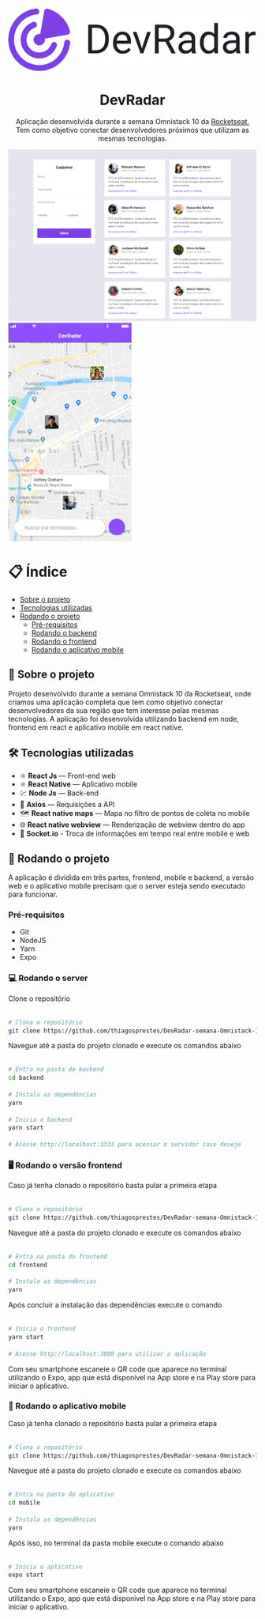 <h1 align="center">
<br>
  <img src="devradar-logo.svg" alt="devradar-omnistack-10">
<br>
<br>
DevRadar
</h1>

<p align="center">Aplicação desenvolvida durante a semana Omnistack 10 da <a href="https://rocketseat.com.br" target="_blank">Rocketseat.</a> Tem como objetivo conectar desenvolvedores próximos que utilizam as mesmas tecnologias.</p>

<div>
  <img src="devradar-web.PNG" alt="devradar-omnistack-10" width="640" />
  <img src="devradar-mobile.PNG" alt="devradar-omnistack-10" width="250" />
</div>

# 📋 Índice

- [Sobre o projeto](#-Sobre-o-projeto)
- [Tecnologias utilizadas](#-Tecnologias-utilizadas)
- [Rodando o projeto](#-Rodando-o-projeto)
  - [Pré-requisitos](#-Pré-requisitos)
  - [Rodando o backend](#-Rodando-o-backend)
  - [Rodando o frontend](#-Rodando-o-frontend)
  - [Rodando o aplicativo mobile](#-Rodando-o-aplicativo-mobile)

## 📃 Sobre o projeto

Projeto desenvolvido durante a semana Omnistack 10 da Rocketseat, onde criamos uma aplicação completa que tem como objetivo conectar desenvolvedores da sua região que tem interesse pelas mesmas tecnologias. A aplicação foi desenvolvida utilizando backend em node, frontend em react e aplicativo mobile em react native.

## 🛠 Tecnologias utilizadas

- ⚛️ **React Js** — Front-end web
- ⚛️ **React Native** — Aplicativo mobile
- 💹 **Node Js** — Back-end
- 📡 **Axios** — Requisições a API
- 🗺 **React native maps** — Mapa no filtro de pontos de coléta no mobile 
- 🌐 **React native webview** — Renderização de webview dentro do app
- 🔌 **Socket.io** - Troca de informações em tempo real entre mobile e web 

## 🚀 Rodando o projeto

A aplicação é dividida em três partes, frontend, mobile e backend, a versão web e o aplicativo mobile precisam que o server esteja sendo executado para funcionar.

### Pré-requisitos

- Git
- NodeJS
- Yarn
- Expo

### 💻 Rodando o server

Clone o repositório

```bash

# Clona o repositório
git clone https://github.com/thiagosprestes/DevRadar-semana-Omnistack-10.git

```

Navegue até a pasta do projeto clonado e execute os comandos abaixo

```bash

# Entra na pasta do backend
cd backend

# Instala as dependências
yarn

# Inicia o backend
yarn start

# Acesse http://localhost:3333 para acessar o servidor caso deseje

```

### 🖥 Rodando o versão frontend

Caso já tenha clonado o repositório basta pular a primeira etapa

```bash

# Clona o repositório
git clone https://github.com/thiagosprestes/DevRadar-semana-Omnistack-10.git
```

Navegue até a pasta do projeto clonado e execute os comandos abaixo

```bash

# Entra na pasta do frontend
cd frontend

# Instala as dependências
yarn

```
Após concluir a instalação das dependências execute o comando

```bash

# Inicia o frontend
yarn start

# Acesse http://localhost:3000 para utilizar a aplicação

```

Com seu smartphone escaneie o QR code que aparece no terminal utilizando o Expo, app que está disponivel na App store e na Play store para iniciar o aplicativo.

### 📱 Rodando o aplicativo mobile

Caso já tenha clonado o repositório basta pular a primeira etapa

```bash

# Clona o repositório
git clone https://github.com/thiagosprestes/DevRadar-semana-Omnistack-10.git

```

Navegue até a pasta do projeto clonado e execute os comandos abaixo

```bash

# Entra na pasta do aplicativo
cd mobile

# Instala as dependências
yarn

```

Após isso, no terminal da pasta mobile execute o comando abaixo

```bash

# Inicia o aplicativo
expo start

```

Com seu smartphone escaneie o QR code que aparece no terminal utilizando o Expo, app que está disponivel na App store e na Play store para iniciar o aplicativo.

